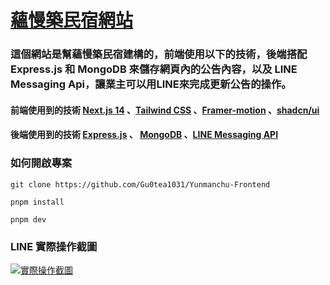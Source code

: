 # [蘊慢築民宿網站](http://yunmanchu.com "蘊慢築民宿網站")

### 這個網站是幫蘊慢築民宿建構的，前端使用以下的技術，後端搭配 Express.js 和 MongoDB 來儲存網頁內的公告內容，以及 LINE Messaging Api，讓業主可以用LINE來完成更新公告的操作。

#### 前端使用到的技術 [Next.js 14](https://nextjs.org/ "Next.js 14") 、[Tailwind CSS](https://tailwindcss.com/ "Tailwind CSS") 、[Framer-motion](https://www.framer.com/motion/ "Framer-motion") 、[shadcn/ui](https://ui.shadcn.com/ "shadcn/ui")

#### 後端使用到的技術 [Express.js](https://expressjs.com/zh-tw/ "Express.js") 、 [MongoDB](https://www.mongodb.com/) 、[LINE Messaging API](https://developers.line.biz/en/services/messaging-api/)

### 如何開啟專案

    git clone https://github.com/Gu0tea1031/Yunmanchu-Frontend

    pnpm install

    pnpm dev

### LINE 實際操作截圖

[![實際操作截圖](https://i.imgur.com/i9t4IEO.png "實際操作截圖")](https://i.imgur.com/i9t4IEO.png "實際操作截圖")
